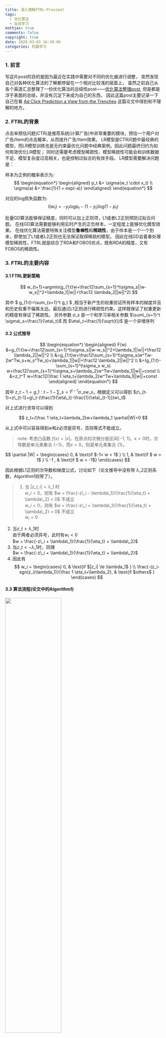 ```yaml
---
title: 深入理解FTRL-Proximal
tags:
  - 优化算法
  - 在线学习
mathjax: true
comments: false
copyright: true
date: 2020-03-03 16:39:00
categories: 机器学习
---
```



### 1. 前言

写这片post的目的是因为最近在实践中需要对不同的优化器进行调整，
突然发现自己对各种优化算法的了解都停留在一个相对比较浅的层面上，
虽然之前自己从各个渠道汇总整理了一份优化算法的总结性post——[优化算法整理post](/2019/06/05/Optimization-Method/),
但是都是浮于表面的总结，并没有沉淀下来成为自己的东西，
因此这篇post主要记录一下自己在看 [Ad Click Prediction a View from the Trenches](https://arxiv.org/pdf/1609.04747.pdf) 这篇论文中得到和不理解的地方。


### 2. FTRL的背景

点击率预估问题(CTR)是推荐系统(计算广告)中非常重要的模块，预估一个用户对广告/Item的点击概率，从而提升广告/Item效果。
LR模型是CTR问题中最经典的模型，而LR模型训练也是无约束最优化问题中经典案例。因此问题最终归约为如何有效优化LR模型；
同时还需要考虑模型稀疏性，模型稀疏性可能会和训练数据不足、模型复杂度过高相关，也是控制过拟合的有效手段。
LR模型需要解决问题是：

样本为正例的概率表示为:
$$
\begin{equation*}
\begin{aligned}
p_t &= \sigma(w_t \cdot x_t) \\
\sigma(a) &= \frac{1}{1 + exp(-a)}
\end{aligned}
\end{equation*}
$$

对应的log损失函数为:
$$
l(w_t) = -y_t log p_t - (1 - y_t) log(1 - p_t)
$$

批量GD算法能够保证精度，同时可以加上正则项，L1或者L2正则预防过拟合问题。
在线GD算法需要能够利用实时产生的正负样本，一定程度上能够优化模型效果。
在线优化算法需要特殊关注模型**鲁棒性**和**稀疏性**，由于样本是一个一个到来，即使加了L1或者L2正则也无法保证取得稀疏的模型。
因此在线GD会着重处理模型稀疏性，FTRL就是综合了RDA和FOBOS优点，既有RDA的精度，又有FOBOS的稀疏性。


### 3. FTRL的主要内容

#### 3.1 FTRL更新策略

$$
w_{t+1}=argmin(g_{1:t}w+\frac12\sum_{s=1}^t\sigma_s||w-w_s||^2+\lambda_1||w||+\frac12 \lambda_2||w||^2)
$$

其中 $ g\_{1:t}=\sum\_{s=1}^t g\_t $ ,相当于新产生的权重验证所有样本的梯度并且和历史权重不偏离太远。最后通过L1正则进行稀疏性约束。这样既保证了权重更新的精度有保证了稀疏性。
另外参数 $\sigma\_s$ 是一个和学习率相关参数 $\sum\_{s=1}^t \sigma\_s=\frac{1}{\eta\_t}$ 而 $\eta\_t=\frac{1}{\sqrt{t}}$ 是一个非增序列


#### 3.2 公式推导

$$
\begin{equation*}
\begin{aligned}
F(w)
&=g_{1:t}w+\frac12\sum_{s=1}^t\sigma_s||w-w_s||^2+\lambda_1||w||+\frac12 \lambda_2||w||^2 \\
&=g_{1:t}w+\frac12\sum_{s=1}^t\sigma_s(w^Tw-2w^Tw_s+w_s^Tw_s)+\lambda_1||w||+\frac12 \lambda_2||w||^2 \\
&=(g_{1:t}-\sum_{s=1}^t\sigma_s w_s) w+\frac12(\sum_{s=1}^t\sigma_s+\lambda_2)w^Tw+\lambda_1||w||+const \\
&=z_t^T w+\frac12(\frac 1 \eta_t+\lambda_2)w^Tw+\lambda_1||w||+const
\end{aligned}
\end{equation*}
$$

其中 $z\_{t-1}=g\_{1:t-1}-\sum\_{s=1}^{t-1}\sigma\_s w\_s$，根据定义可以得到 $z\_{t-1}=z\_{t-1}+g\_t-(\frac{1}{\eta\_t}-\frac{1}{\eta\_{t-1}})w\_t$

对上式进行求导可以得到

$$
z_t+(\frac 1 \eta_t+\lambda_2)w+\lambda_1 \partial|W|=0
$$

从上式中可以容易得到$w$和$z$必须是异号，否则等式不能成立。  


> note: 考虑凸函数 $f(x)=|x|$。在原点的次微分是区间\[−1, 1\]。$x<0$时，次导数是单元素集合 $\{-1\}$，而$x>0$，则是单元素集合 $\lbrace 1\rbrace$。

$$
\partial |W| =
\begin{cases}
0,  & \text{if $-1< w < 1$ } \\
1, & \text{if $ w > 1$ } \\
-1 , & \text{if $ w < -1$}
\end{cases}
$$

因此根据L1正则的次导数和梯度公式，讨论如下（论文推导中没有带 $\lambda\_2$正则系数，Algorithm1则带了）。

> 1. 当 $|z\_{t,i}| < \lambda\_1$ 时 <br> 
$w\_i > 0$，则有 $w = \frac{-z\_i - \lambda\_1}{\frac{1}{\eta_t} + \lambda\_2} < 0$ 不成立 <br>
$w\_i < 0$，则有 $w = \frac{-z\_i + \lambda\_1}{\frac{1}{\eta_t} + \lambda\_2} > 0$ 不成立 <br>
$w_i=0$
2. 当$z\_t > \lambda\_1$时 <br>
由于两者必须异号，此时有$w_i < 0$ <br> 
$w = \frac{-z\_i + \lambda\_1}{\frac{1}{\eta_t} + \lambda\_2}$
3. 当$z\_t < − \lambda\_1$时，同理 <br>
$w = \frac{-z\_i + \lambda\_1}{\frac{1}{\eta_t} + \lambda\_2}$
4. 因此有 <br>
$$
w_i =
\begin{cases}
0,  & \text{if $|z_i| \le \lambda_1$ } \\
\frac{-(z_i-sgn(z_i)\lambda_1)}{\frac 1 \eta_t+\lambda_2}, & \text{if $others$ } 
\end{cases}
$$

#### 3.3 算法流程(论文中的Algorithm1)

<img src="/posts_res/2020-03-03-深入理解FTRL-Proximal/algorithm.png" width=60% height=60% />

其中 $n\_i$表示梯度的累加和，在论文3.1节中也说了可以对 $n\_i^{0.5}$ 中的 $power=0.5$ 进行不同的尝试。


### 4. 工程上的tricks

**下列的这些方法都可以在实际的生产环境中进行实验，包括word2vec的采样等操作，都是实际工作中值得学习，尝试的方法。**

#### 4.1 Per-Coordinate Learning Rates

即各个维度采用不同的学习率:
$$
\eta_{t_i}=\frac {\alpha}{\beta+\sqrt \sum_{s=1}^tg^2_{s_i}}
$$

对于不同的维度的特征的出现次数是不一样的，因此更新的步长(学习率)也应该是不一样的。
- 出现次数多的特征应该学习率变化的次数也要多一些，收缩的速度(次数)也要快一些，这个维度的学习率绝对值learning_rate也应该是相对较小的；
- 出现次数少的特征应该学习率变化的次数相对少一些，收缩的速度(次数)也要相对慢一些，这个维度的学习率绝对值learninng_rate也应该是相对较大的，保证快速的更新。

#### 4.2 Probabilistic Feature Inclusion

背景：在训练数据中存在着大量的稀疏特征，如何将一些用不到的稀疏特征过滤掉是这一小节讨论的问题。

方法：
1. L1正则的方式，将稀疏特征的维度系数更新为零；会导致不可接受的精度损失；
2. hash的方式，并没有什么收益；
3. 概率特征引入，可以通过之前的数据预先统计，然后应用在线上；
  - Poisson Inclusion: 假设特征是随机到达的，也就是说应该符合Poisson分布，在一个特征未被引入之前，以概率$p$进行添加，一旦添加后序和OGD的流程一致；
  - Bloom Filter Inclusion: 使用Bloom Filter对特征出现次数统计，超过一定次数$n$加入到训练中，但布隆过滤器并非精确的，而是false positive的，因为产生冲突时，可能会加入还没有满$n$次的特征来进行训练，实际中我们并不要求完全精确的筛选。**在实验中，Bloom Filter表现出更高的RAM节省及更少的AucLoss，更推荐。**

#### 4.3 Encoding Values with Fewer Bits

论文中指出几乎所有的有效系数都落在 $(-2, +2)$这个范围里，因此使用`float32`或者`float64`是完全没有必要的。
这里提出了新的编码方式`q2.13`。

`q2.13`中2位为整数部分，13位为小数部分，另外有1位符号位。

#### 4.4 Training Many Similar Models

在做特征筛选或者设置优化时，基于已有的训练数据，控制变量，生成多个不同的变体来进行对比实验是一个不错的方法，但这样做比较耗费资源。
之前有一个比较省资源的方法是基于一个先验模型，使用其他模型来预测残差(应该是类似boosting的思想)，但是这样不能进行特征移除和特征替换的效果。

这里Google提出了一个方法，由于每个模型变体的相似度是很高的，一部分特征是变体之间共享的，一部分特征是变体独有的。
如果采用一张hashtable来存储所有变体的模型参数，就可以摊销各个模型都进行独立存储key的内存消耗，同时也会降低看网络带宽、CPU、磁盘的消耗。

**A Single Value Structure**

这个是指不同模型变体之间共享一个特征参数，而不是每一个模型变体存储单独的一个，用一个位字段来标识这个特征被哪些变体使用。
更新的方式如下：
1. 每一个模型变体去进行prediction并计算loss；
2. 对于每一个特征给出一个迭代后的参数值；
3. 对所有的更新后的参数值进行平均并进行更新存储；
4. 后序这个更新的参数值会供所有的变体共享；

#### 4.5 Computing Learning Rates with Counts

学习率更新优化通过正负样本个数进行优化。

假设有 $P$ 个正样本，$N$ 个负样本，那么预测正样本的概率应该是 $p = P / (P + N)$，
假设使用 Logistic Regression模型的话，那么正样本的梯度就是 $p - 1$，负样本的梯度就是 $p$，因此梯度平方和就可以表示为：
$$
\begin{equation*}
\begin{aligned}
\sum g^2_{t,i} 
&= \sum_{positive\_events} (1 - p_t)^2 + \sum_{negative\_events} p_t^2 \\
&\approx P(1 - \frac{P}{N+P})^2 + N (\frac{P}{N+P})^2 \\
&= \frac{PN}{N+P}
\end{aligned}
\end{equation*}
$$

#### 4.6 Subsampling Training Data

对于CTR模型，负样本数量特别多，因此正样本更有价值，考虑采用负样本采样，采样方式如下：

1. 正样本全部保留
2. 负样本赋值一个分数 $r \in (0, 1]$

如果只按照上面的采样方式进行训练的话，会带来严重的偏差预测，因此需要对样本按照分数和label赋值一个重要性权重 $weight$；

$$
w_t = 
\begin{cases}
& 1 \quad \quad \text{event } t \text{ is in a clicked query} \\
& \frac{1}{r} \quad \quad \text{event } t \text{ is in a query with no clicks}
\end{cases}
$$

同时相当于梯度也会乘上该系数，不会改变最终的损失。

定义 $s\_t$ 表示event t被采样的概率($1$ or $r$)，同时 $s\_t = 1 / w\_t$，因此有
$$
El(w_t) = s_tw_tl(w_t)+(1-s_t)0 = s_t \frac{1}{s_t} l_t (w_t) = l(w_t)
$$

所以线性期望证明了 $weight$ 加权的目标函数等价于原始数据集的目标函数。


### 5. 模型效果评估

评测模型效果一般基于历史数据，综合很多指标来进行评估，比如AucLoss，LogLoss，SquaredError等。下面5.1 & 5.2是Google进行模型评估时的尝试：

#### 5.1 Progressive Validation

常规操作一般是从训练集里抽一部分出来做test，但Google认为都不如online test可以反馈在最近的query数据上的效果，可以使用100%的数据做测试和训练。
由于不同的国家，不同的时间点，不同的query下，指标的benchmark是不同的，而相对指标变化是稳定的，应该关注指标的相对值。同时也说明观察模型效果要对数据进行切片观察。

#### 5.2 Deep Understanding through Visualization

我们看到的模型整体提升是一个聚合结果，可能只发生在某一个slice上的效果提升了，其他slice并没有或者发生下降。
我们可以利用天生对图像的敏感进行不同维度切分下指标的可视化来表达模型的表现。
于是，Google开发了一个web可视化工具GridViz，可以可视化不同变体在不同slice上的指标变化。
通过不同的冷暖色，不同的透明程度来表达升高降低，以及对应的幅度信息。

#### 5.3 置信度评估

前面说了CTR预测是怎么发生的，但在实际场景中只预测click发生的概率是不够的，还要对这个预测进行一个置信度评估，
来达到explore/exploit E&E问题的一个tradeoff。一方面做出精准的预测，把比较好的广告符合用户兴趣的广告展示出来，
但是这类数据总归是少的；公司总是要赚钱的，而且应广告主的需求，也需要将一些展示次数比较少能获得较高收益的广告也展示出来。

传统标准的置信度评估方法不适合这个场景，原因在于：
1. 标准方法需要完全收敛的、没有正则批处理模型，数据要IID的。不符合；
2. 标准方法需要NxN的矩阵，在Google场景下N的量级是billion，无奈放不下；不符合；
3. 实际场景中，计算置信度的时间应该与做ctr判定在一个数量级上；

Google提出了一个`uncertainty score`来进行评估：

核心思想在于对每一个特征的频次进行计数，该频次决定这学习率，学习率越小则该特征更可信，与我们的直觉是相符的。

为了简单，考虑将 $\lambda\_1 = \lambda\_2 = 0$，所以FTRL-Proximal等价于在线梯度下降算法OGD，令 $n\_{t,i} = \beta + \sum\_{s=1}^t g\_{s,i}^2$，则得到：

$$
\begin{equation*}
\begin{aligned}
| x \cdot w_t - x \cdot w_{t+1} | 
&= \sum_{i:|x_i| > 0} \eta_{t,i} | g_{t,i} | \\
&\le \alpha \sum_{i:|x_i| > 0} \frac{x_{t,i}}{\sqrt{n_{t,i}}} \\
&= \alpha \boldsymbol{\eta} \cdot x \\
&\equiv u(x)
\end{aligned}
\end{equation*}
$$

因此定义 `uncertainty score` 为 $u(x) = \alpha \boldsymbol{\eta} \cdot x$ 的上界值，这个值可以通过点积快速计算。


### 6. 失败的尝试

1. 对特征使用哈希技巧   
  一些文献声称的feature hashing（用于节省内存）的方式在试验中无效。因此保存可解释（即non-hashed）的特征数值向量。
2. Dropout   
  没有增强泛化性能反而损害了精度。我们认为这是在深度学习领域(比如图像识别)中特征是稠密的，所以Dropout可以大放异彩，我们的数据本来就很稀疏，再Dropout就没了。
3. 特征bagging   
  不知道为什么反正就是结果并不好。
4. 特征标准化normalize   
  可能是由于学习速度和正规化的相互作用，特征归一化之后效果并不好


----------------------

> 1. [Ad Click Prediction a View from the Trenches](https://arxiv.org/pdf/1609.04747.pdf)
> 2. [【每周一文】Ad Click Prediction: a View from the Trenches(2013)](https://blog.csdn.net/fangqingan_java/article/details/51020653)
> 3. [CTR预测算法之FTRL-Proximal](https://zhuanlan.zhihu.com/p/25315553)

